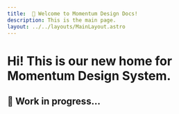```yaml
---
title:  👋 Welcome to Momentum Design Docs!
description: This is the main page.
layout: ../../layouts/MainLayout.astro
---
```


# Hi! This is our new home for Momentum Design System.
## 🚧 Work in progress...
